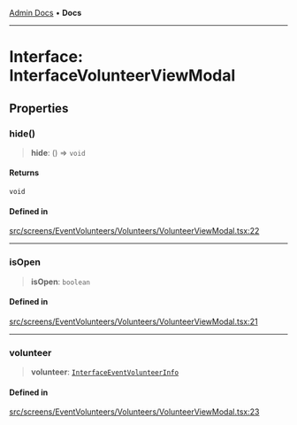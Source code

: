 [Admin Docs](/) • **Docs**

***

# Interface: InterfaceVolunteerViewModal

## Properties

### hide()

> **hide**: () => `void`

#### Returns

`void`

#### Defined in

[src/screens/EventVolunteers/Volunteers/VolunteerViewModal.tsx:22](https://github.com/PalisadoesFoundation/talawa-admin/blob/main/src/screens/EventVolunteers/Volunteers/VolunteerViewModal.tsx#L22)

***

### isOpen

> **isOpen**: `boolean`

#### Defined in

[src/screens/EventVolunteers/Volunteers/VolunteerViewModal.tsx:21](https://github.com/PalisadoesFoundation/talawa-admin/blob/main/src/screens/EventVolunteers/Volunteers/VolunteerViewModal.tsx#L21)

***

### volunteer

> **volunteer**: [`InterfaceEventVolunteerInfo`](../../../../../utils/interfaces/interfaces/InterfaceEventVolunteerInfo.md)

#### Defined in

[src/screens/EventVolunteers/Volunteers/VolunteerViewModal.tsx:23](https://github.com/PalisadoesFoundation/talawa-admin/blob/main/src/screens/EventVolunteers/Volunteers/VolunteerViewModal.tsx#L23)
